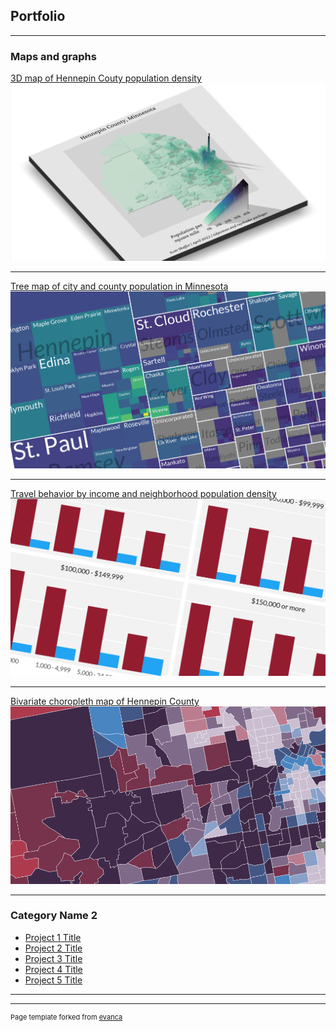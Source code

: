 ## Portfolio

---

### Maps and graphs 


[3D map of Hennepin Couty population density](/sample_page)
<img src="images/3d map_2.png"/>

---
[Tree map of city and county population in Minnesota](/pdf/sample_presentation.pdf)
<img src="images/chart1_treemap_2.png"/>

---
[Travel behavior by income and neighborhood population density](http://example.com/)
<img src="images/chart16_nhts_2.png"/>

---
[Bivariate choropleth map of Hennepin County](http://twitter.com/scttdvd)
<img src="images/chart15_bivariate_2.png"/>

---

### Category Name 2

- [Project 1 Title](http://example.com/)
- [Project 2 Title](http://example.com/)
- [Project 3 Title](http://example.com/)
- [Project 4 Title](http://example.com/)
- [Project 5 Title](http://example.com/)

---




---
<p style="font-size:11px">Page template forked from <a href="https://github.com/evanca/quick-portfolio">evanca</a></p>
<!-- Remove above link if you don't want to attibute -->
